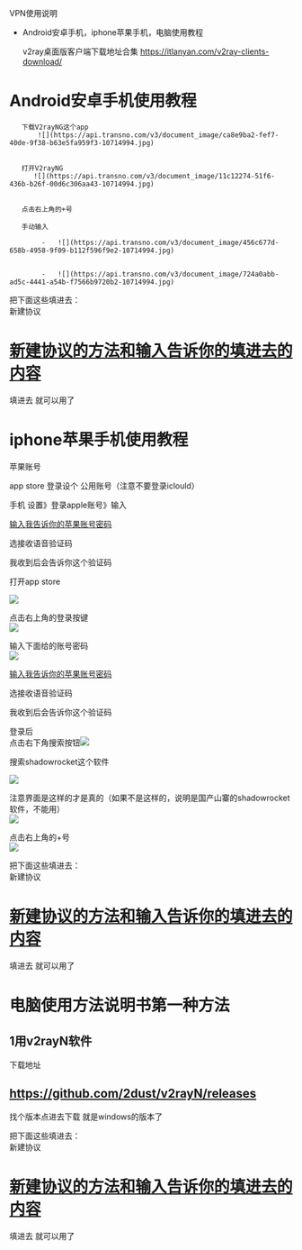 
VPN使用说明


-   Android安卓手机，iphone苹果手机，电脑使用教程  
    
    
    
    
    v2ray桌面版客户端下载地址合集
    https://itlanyan.com/v2ray-clients-download/
    
    
# Android安卓手机使用教程  

       下载V2rayNG这个app  
           ![](https://api.transno.com/v3/document_image/ca8e9ba2-fef7-40de-9f38-b63e5fa959f3-10714994.jpg)  
            
    
       打开V2rayNG  
          ![](https://api.transno.com/v3/document_image/11c12274-51f6-436b-b26f-00d6c306aa43-10714994.jpg)  
            
    
       点击右上角的+号  
        
       手动输入 
            
            -   ![](https://api.transno.com/v3/document_image/456c677d-658b-4958-9f09-b112f596f9e2-10714994.jpg)  
                
            
            -   ![](https://api.transno.com/v3/document_image/724a0abb-ad5c-4441-a54b-f7566b9720b2-10714994.jpg)  
                

把下面这些填进去：  
新建协议
 
            
# [新建协议的方法和输入告诉你的填进去的内容](新建协议的方法和输入告诉你的填进去的内容.md)

 填进去
 就可以用了  
            
       
            
# iphone苹果手机使用教程 


    
苹果账号  
        
    
app store 登录设个 公用账号（注意不要登录iclould）  
        
手机 设置》登录apple账号》输入  
            
[输入我告诉你的苹果账号密码](输入我告诉你的苹果账号密码.md)
            

                
            
 
                
            
选接收语音验证码  
                
我收到后会告诉你这个验证码  
                
            
  
                
        
打开app store  
            
 ![](https://api.transno.com/v3/document_image/667ffd78-cde9-4890-94b5-cfe6aa27c506-10714994.jpg)  
                
 点击右上角的登录按键  
![](https://api.transno.com/v3/document_image/0cd74a08-dab8-47b8-ac3d-374dacd2687e-10714994.jpg)  
                    
            
输入下面给的账号密码  
![](https://api.transno.com/v3/document_image/3f59a995-a034-4821-b699-9f408facd21e-10714994.jpg)  
                    
            
[输入我告诉你的苹果账号密码](输入我告诉你的苹果账号密码.md)
                

                    

                    
选接收语音验证码  
                    
我收到后会告诉你这个验证码  
                    
 
                

                
 登录后  
点击右下角搜索按钮![](https://api.transno.com/v3/document_image/435222ae-bb12-4939-a25f-103f9c2bfef2-10714994.jpg)  
                    
            
搜索shadowrocket这个软件  
                
 ![](https://api.transno.com/v3/document_image/c410215d-a0bf-4cfc-be00-84b1135b245f-10714994.jpg)  
                    
                
注意界面是这样的才是真的（如果不是这样的，说明是国产山寨的shadowrocket软件，不能用）  
 ![](https://api.transno.com/v3/document_image/938d2e74-85ab-4da9-8639-cb82b86b2f80-10714994.jpg)  
                        
                
点击右上角的+号  
![](https://api.transno.com/v3/document_image/706b8876-9048-4490-8d3d-25f85cb5de8e-10714994.jpg)  
  
  
  
把下面这些填进去：  
新建协议
 
            
# [新建协议的方法和输入告诉你的填进去的内容](新建协议的方法和输入告诉你的填进去的内容.md)

填进去
就可以用了  


                    
# 电脑使用方法说明书第一种方法
## 1用v2rayN软件 
下载地址
##  https://github.com/2dust/v2rayN/releases
    
找个版本点进去下载
就是windows的版本了

 把下面这些填进去：  
 新建协议
 
            
# [新建协议的方法和输入告诉你的填进去的内容](新建协议的方法和输入告诉你的填进去的内容.md)

 填进去
 就可以用了  




